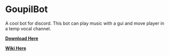 # GoupilBot

A cool bot for discord.
This bot can play music with a gui and move player in a temp vocal channel.

[**Download Here**](https://github.com/Virus57000/GoupilBot/releases/tag/1)

[**Wiki Here**](https://github.com/Virus57000/GoupilBot/wiki)
